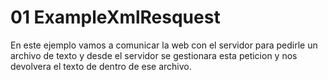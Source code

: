 # 01 ExampleXmlResquest

En este ejemplo vamos a comunicar la web con el servidor para pedirle un archivo de texto y desde el servidor se gestionara esta peticion y nos devolvera el texto de dentro de ese archivo.
